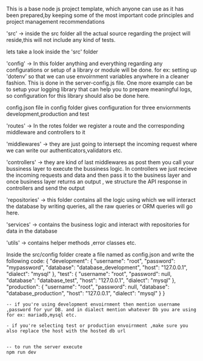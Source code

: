 This is a base node js project template, which anyone can use as it has been prepared,by keeping some of the most important code principles and project management recommendations

'src' -> inside the src folder all the actual source regarding the project will reside,this will not include any kind of tests.


lets take a look inside the 'src' folder 

'config' -> In this folder anything and everything regarding any configurations or setup of a library or module will be done. for ex: setting up 'dotenv' so that we can use envoirnment variables anywhere in a cleaner fashion. This is done in the server-config.js  file. One more example can be to setup your logging library that can help you to prepare meaningful logs, so configuration for this library should also be done here.

config.json file in config folder gives configuration for three enviornments development,production and test

'routes' -> In the rotes folder we register a route and the corresponding middleware and controllers to it

'middlewares' -> they are just going to intersept the incoming request where we can write our authenticators,validators etc.

'controllers' -> they are kind of last middlewares as post them you call your bussiness layer to execute the bussiness logic. In controllers we just recieve the incoming requests and data and then pass it to the business layer and once business layer returns an output , we structure the API response in controllers and send the output

'repositories' -> this folder contains all the logic using which we will  interact the database by writing queries, all the raw queries or ORM queries will go here.

'services' -> contains the business logic and interact with repositories for data in the database

'utils' -> contains helper methods ,error classes etc.


<!-- Setup of project -->
Inside the src/config folder create a file named as config.json and write the following code:
{
  "development": {
    "username": "root",
    "password": "mypassword",
    "database": "database_development",
    "host": "127.0.0.1",
    "dialect": "mysql"
  },
  "test": {
    "username": "root",
    "password": null,
    "database": "database_test",
    "host": "127.0.0.1",
    "dialect": "mysql"
  },
  "production": {
    "username": "root",
    "password": null,
    "database": "database_production",
    "host": "127.0.0.1",
    "dialect": "mysql"
  }
}


```
-- if you're using development envoirnment then mention username ,password for yur DB. and in dialect mention whatever Db you are using for ex: mariadb,mysql etc.

- if you're selecting test or production envoirnment ,make sure you also replace the host with the hosted db url


-- to run the server execute
npm run dev 